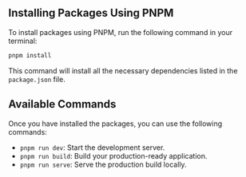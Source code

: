 ## Installing Packages Using PNPM

To install packages using PNPM, run the following command in your terminal:

```bash
pnpm install
```

This command will install all the necessary dependencies listed in the `package.json` file.

## Available Commands

Once you have installed the packages, you can use the following commands:

- `pnpm run dev`: Start the development server.
- `pnpm run build`: Build your production-ready application.
- `pnpm run serve`: Serve the production build locally.
